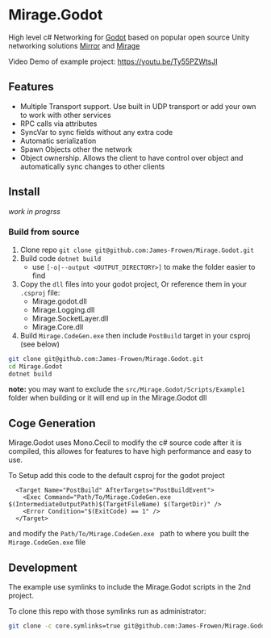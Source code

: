 # Mirage.Godot

High level c# Networking for [Godot](https://godotengine.org/) based on popular open source Unity networking solutions [Mirror](https://github.com/MirrorNetworking/Mirror) and [Mirage](https://github.com/MirageNet/Mirage)

Video Demo of example project: https://youtu.be/Ty55PZWtsJI

## Features

- Multiple Transport support. Use built in UDP transport or add your own to work with other services
- RPC calls via attributes
- SyncVar to sync fields without any extra code
- Automatic serialization
- Spawn Objects other the network
- Object ownership. Allows the client to have control over object and automatically sync changes to other clients

## Install 

*work in progrss*

### Build from source

1) Clone repo `git clone git@github.com:James-Frowen/Mirage.Godot.git`
2) Build code `dotnet build`
    - use `[-o|--output <OUTPUT_DIRECTORY>]` to make the folder easier to find
3) Copy the `dll` files into your godot project, Or reference them in your `.csproj` file:
    - Mirage.godot.dll
    - Mirage.Logging.dll
    - Mirage.SocketLayer.dll
    - Mirage.Core.dll
5) Build `Mirage.CodeGen.exe` then include `PostBuild` target in your csproj (see below)

```sh
git clone git@github.com:James-Frowen/Mirage.Godot.git
cd Mirage.Godot
dotnet build
```

**note:** you may want to exclude the `src/Mirage.Godot/Scripts/Example1` folder when building or it will end up in the Mirage.Godot dll

## Coge Generation

Mirage.Godot uses Mono.Cecil to modify the c# source code after it is compiled, this allowes for features to have high performance and easy to use.

To Setup add this code to the default csproj for the godot project
```csproj
  <Target Name="PostBuild" AfterTargets="PostBuildEvent">
    <Exec Command="Path/To/Mirage.CodeGen.exe $(IntermediateOutputPath)$(TargetFileName) $(TargetDir)" />
    <Error Condition="$(ExitCode) == 1" />
  </Target>
```
and modify the `Path/To/Mirage.CodeGen.exe ` path to where you built the `Mirage.CodeGen.exe` file


## Development

The example use symlinks to include the Mirage.Godot scripts in the 2nd project. 

To clone this repo with those symlinks run as administrator:
```sh
git clone -c core.symlinks=true git@github.com:James-Frowen/Mirage.Godot.git
```
